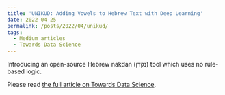 ```yaml
---
title: 'UNIKUD: Adding Vowels to Hebrew Text with Deep Learning'
date: 2022-04-25
permalink: /posts/2022/04/unikud/
tags:
  - Medium articles
  - Towards Data Science
---
```


Introducing an open-source Hebrew nakdan (נקדן) tool which uses no rule-based logic.

Please read [the full article on Towards Data Science](https://medium.com/towards-data-science/unikud-adding-vowels-to-hebrew-text-with-deep-learning-powered-by-dagshub-56d238e22d3f).